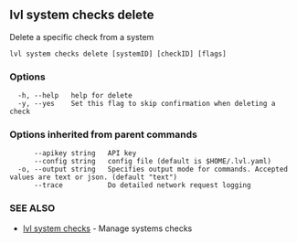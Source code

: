 ## lvl system checks delete

Delete a specific check from a system

```
lvl system checks delete [systemID] [checkID] [flags]
```

### Options

```
  -h, --help   help for delete
  -y, --yes    Set this flag to skip confirmation when deleting a check
```

### Options inherited from parent commands

```
      --apikey string   API key
      --config string   config file (default is $HOME/.lvl.yaml)
  -o, --output string   Specifies output mode for commands. Accepted values are text or json. (default "text")
      --trace           Do detailed network request logging
```

### SEE ALSO

* [lvl system checks](lvl_system_checks.md)	 - Manage systems checks

